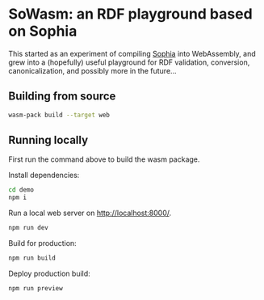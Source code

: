 # SoWasm: an RDF playground based on Sophia

This started as an experiment of compiling [Sophia] into WebAssembly, and grew into a (hopefully) useful playground for RDF validation, conversion, canonicalization, and possibly more in the future...

## Building from source

```bash
wasm-pack build --target web
```

## Running locally

First run the command above to build the wasm package.

Install dependencies:

```sh
cd demo
npm i
```

Run a local web server on <http://localhost:8000/>.

```sh
npm run dev
```

Build for production:

```sh
npm run build
```

Deploy production build:

```sh
npm run preview
```

[Sophia]: https://github.com/pchampin/sophia_rs
